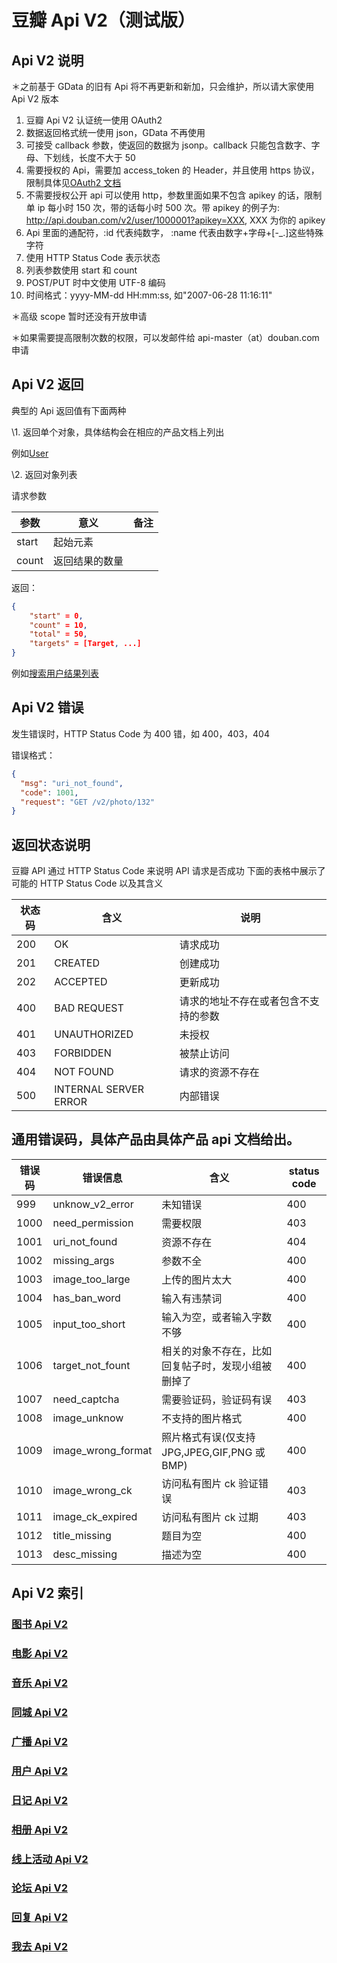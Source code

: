 # 豆瓣 Api V2（测试版）

## Api V2 说明

＊之前基于 GData 的旧有 Api 将不再更新和新加，只会维护，所以请大家使用 Api V2 版本

1. 豆瓣 Api V2 认证统一使用 OAuth2
2. 数据返回格式统一使用 json，GData 不再使用
3. 可接受 callback 参数，使返回的数据为 jsonp。callback 只能包含数字、字母、下划线，长度不大于 50
4. 需要授权的 Api，需要加 access_token 的 Header，并且使用 https 协议，限制具体见[OAuth2 文档](oauth2.md)
5. 不需要授权公开 api 可以使用 http，参数里面如果不包含 apikey 的话，限制单 ip 每小时 150 次，带的话每小时 500 次。带 apikey 的例子为: http://api.douban.com/v2/user/1000001?apikey=XXX, XXX 为你的 apikey
6. Api 里面的通配符，:id 代表纯数字， :name 代表由数字+字母+[-_.]这些特殊字符
7. 使用 HTTP Status Code 表示状态
8. 列表参数使用 start 和 count
9. POST/PUT 时中文使用 UTF-8 编码
10. 时间格式：yyyy-MM-dd HH:mm:ss, 如"2007-06-28 11:16:11"

＊高级 scope 暂时还没有开放申请

＊如果需要提高限制次数的权限，可以发邮件给 api-master（at）douban.com 申请

## Api V2 返回

典型的 Api 返回值有下面两种

\1. 返回单个对象，具体结构会在相应的产品文档上列出

例如[User](user.md#User)

\2. 返回对象列表

请求参数

| 参数  | 意义           | 备注 |
| ----- | -------------- | ---- |
| start | 起始元素       |      |
| count | 返回结果的数量 |      |

返回：

```json
{
    "start" = 0,
    "count" = 10,
    "total" = 50,
    "targets" = [Target, ...]
}
```

例如[搜索用户结果列表](user.md#search)

## Api V2 错误

发生错误时，HTTP Status Code 为 400 错，如 400，403，404

错误格式：

```json
{
  "msg": "uri_not_found",
  "code": 1001,
  "request": "GET /v2/photo/132"
}
```

## 返回状态说明

豆瓣 API 通过 HTTP Status Code 来说明 API 请求是否成功 下面的表格中展示了可能的 HTTP Status Code 以及其含义

| 状态码 | 含义                  | 说明                                 |
| ------ | --------------------- | ------------------------------------ |
| 200    | OK                    | 请求成功                             |
| 201    | CREATED               | 创建成功                             |
| 202    | ACCEPTED              | 更新成功                             |
| 400    | BAD REQUEST           | 请求的地址不存在或者包含不支持的参数 |
| 401    | UNAUTHORIZED          | 未授权                               |
| 403    | FORBIDDEN             | 被禁止访问                           |
| 404    | NOT FOUND             | 请求的资源不存在                     |
| 500    | INTERNAL SERVER ERROR | 内部错误                             |

## 通用错误码，具体产品由具体产品 api 文档给出。

| 错误码 | 错误信息           | 含义                                               | status code |
| ------ | ------------------ | -------------------------------------------------- | ----------- |
| 999    | unknow_v2_error    | 未知错误                                           | 400         |
| 1000   | need_permission    | 需要权限                                           | 403         |
| 1001   | uri_not_found      | 资源不存在                                         | 404         |
| 1002   | missing_args       | 参数不全                                           | 400         |
| 1003   | image_too_large    | 上传的图片太大                                     | 400         |
| 1004   | has_ban_word       | 输入有违禁词                                       | 400         |
| 1005   | input_too_short    | 输入为空，或者输入字数不够                         | 400         |
| 1006   | target_not_fount   | 相关的对象不存在，比如回复帖子时，发现小组被删掉了 | 400         |
| 1007   | need_captcha       | 需要验证码，验证码有误                             | 403         |
| 1008   | image_unknow       | 不支持的图片格式                                   | 400         |
| 1009   | image_wrong_format | 照片格式有误(仅支持 JPG,JPEG,GIF,PNG 或 BMP)       | 400         |
| 1010   | image_wrong_ck     | 访问私有图片 ck 验证错误                           | 403         |
| 1011   | image_ck_expired   | 访问私有图片 ck 过期                               | 403         |
| 1012   | title_missing      | 题目为空                                           | 400         |
| 1013   | desc_missing       | 描述为空                                           | 400         |

## Api V2 索引

### [图书 Api V2](book.md)

### [电影 Api V2](movie.md)

### [音乐 Api V2](music.md)

### [同城 Api V2](event.md)

### [广播 Api V2](shuo.md)

### [用户 Api V2](user.md)

### [日记 Api V2](note.md)

### [相册 Api V2](photo.md)

### [线上活动 Api V2](online.md)

### [论坛 Api V2](discussion.md)

### [回复 Api V2](comment.md)

### [我去 Api V2](travel.md)
